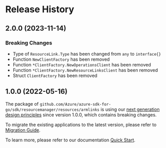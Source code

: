# Release History

## 2.0.0 (2023-11-14)
### Breaking Changes

- Type of `ResourceLink.Type` has been changed from `any` to `interface{}`
- Function `NewClientFactory` has been removed
- Function `*ClientFactory.NewOperationsClient` has been removed
- Function `*ClientFactory.NewResourceLinksClient` has been removed
- Struct `ClientFactory` has been removed


## 1.0.0 (2022-05-16)

The package of `github.com/Azure/azure-sdk-for-go/sdk/resourcemanager/resources/armlinks` is using our [next generation design principles](https://azure.github.io/azure-sdk/general_introduction.html) since version 1.0.0, which contains breaking changes.

To migrate the existing applications to the latest version, please refer to [Migration Guide](https://aka.ms/azsdk/go/mgmt/migration).

To learn more, please refer to our documentation [Quick Start](https://aka.ms/azsdk/go/mgmt).